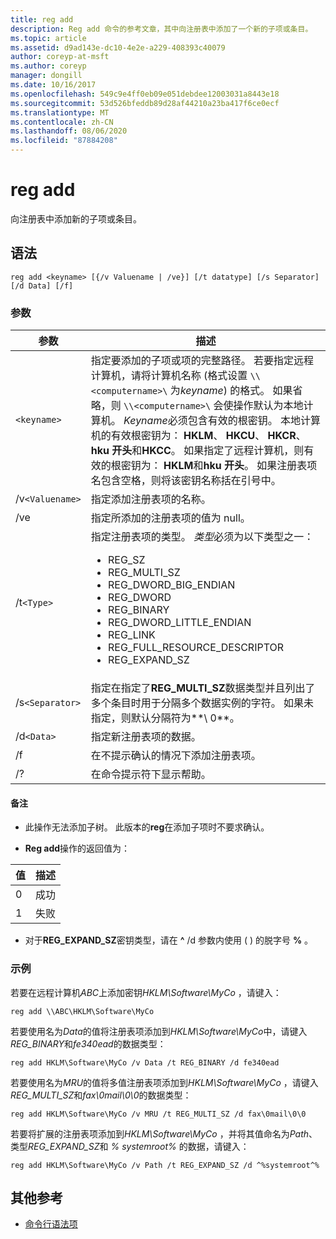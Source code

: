 ```yaml
---
title: reg add
description: Reg add 命令的参考文章，其中向注册表中添加了一个新的子项或条目。
ms.topic: article
ms.assetid: d9ad143e-dc10-4e2e-a229-408393c40079
author: coreyp-at-msft
ms.author: coreyp
manager: dongill
ms.date: 10/16/2017
ms.openlocfilehash: 549c9e4ff0eb09e051debdee12003031a8443e18
ms.sourcegitcommit: 53d526bfeddb89d28af44210a23ba417f6ce0ecf
ms.translationtype: MT
ms.contentlocale: zh-CN
ms.lasthandoff: 08/06/2020
ms.locfileid: "87884208"
---
```

# <a name="reg-add"></a>reg add

向注册表中添加新的子项或条目。

## <a name="syntax"></a>语法

```
reg add <keyname> [{/v Valuename | /ve}] [/t datatype] [/s Separator] [/d Data] [/f]
```

### <a name="parameters"></a>参数

| 参数 | 描述 |
|--|--|
| `<keyname>` | 指定要添加的子项或项的完整路径。 若要指定远程计算机，请将计算机名称 (格式设置 `\\<computername>\` 为*keyname*) 的格式。 如果省略，则 `\\<computername>\` 会使操作默认为本地计算机。 *Keyname*必须包含有效的根密钥。 本地计算机的有效根密钥为： **HKLM**、 **HKCU**、 **HKCR**、 **hku 开头**和**HKCC**。 如果指定了远程计算机，则有效的根密钥为： **HKLM**和**hku 开头**。 如果注册表项名包含空格，则将该密钥名称括在引号中。 |
| /v`<Valuename>` | 指定添加注册表项的名称。 |
| /ve | 指定所添加的注册表项的值为 null。 |
| /t`<Type>` | 指定注册表项的类型。 *类型*必须为以下类型之一：<ul><li>REG_SZ</li><li>REG_MULTI_SZ</li><li>REG_DWORD_BIG_ENDIAN</li><li>REG_DWORD</li><li>REG_BINARY</li><li>REG_DWORD_LITTLE_ENDIAN</li><li>REG_LINK</li><li>REG_FULL_RESOURCE_DESCRIPTOR</li><li>REG_EXPAND_SZ</li></ul> |
| /s`<Separator>` | 指定在指定了**REG_MULTI_SZ**数据类型并且列出了多个条目时用于分隔多个数据实例的字符。 如果未指定，则默认分隔符为**\ 0**。 |
| /d`<Data>` | 指定新注册表项的数据。 |
| /f | 在不提示确认的情况下添加注册表项。 |
| /? | 在命令提示符下显示帮助。 |

#### <a name="remarks"></a>备注

- 此操作无法添加子树。 此版本的**reg**在添加子项时不要求确认。

- **Reg add**操作的返回值为：

| 值 | 描述 |
|--|--|
| 0 | 成功 |
| 1 | 失败 |

- 对于**REG_EXPAND_SZ**密钥类型，请在 **^** /d 参数内使用 ( ) 的脱字号 **%** 。

### <a name="examples"></a>示例

若要在远程计算机*ABC*上添加密钥*HKLM\Software\MyCo* ，请键入：

```
reg add \\ABC\HKLM\Software\MyCo
```

若要使用名为*Data*的值将注册表项添加到*HKLM\Software\MyCo*中，请键入*REG_BINARY*和*fe340ead*的数据类型：

```
reg add HKLM\Software\MyCo /v Data /t REG_BINARY /d fe340ead
```

若要使用名为*MRU*的值将多值注册表项添加到*HKLM\Software\MyCo* ，请键入*REG_MULTI_SZ*和*fax\0mail\0\0*的数据类型：

```
reg add HKLM\Software\MyCo /v MRU /t REG_MULTI_SZ /d fax\0mail\0\0
```

若要将扩展的注册表项添加到*HKLM\Software\MyCo* ，并将其值命名为*Path*、类型*REG_EXPAND_SZ*和 *% systemroot%* 的数据，请键入：

```
reg add HKLM\Software\MyCo /v Path /t REG_EXPAND_SZ /d ^%systemroot^%
```

## <a name="additional-references"></a>其他参考

- [命令行语法项](command-line-syntax-key.md)
